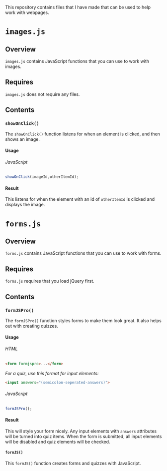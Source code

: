 This repository contains files that I have made that can be used to help work with webpages.

# `images.js`
## Overview
`images.js` contains JavaScript functions that you can use to work with images.
## Requires
`images.js` does not require any files.
## Contents
### `showOnClick()`
The `showOnClick()` function listens for when an element is clicked, and then shows an image.
#### Usage
###### JavaScript
```javascript
showOnClick(imageId,otherItemId);
```
#### Result
This listens for when the element with an id of `otherItemId` is clicked and displays the image.

# `forms.js`
## Overview
`forms.js` contains JavaScript functions that you can use to work with forms.
## Requires
`forms.js` requires that you load jQuery first.
## Contents
### `formJSPro()`
The `formJSPro()` function styles forms to make them look great. It also helps out with creating quizzes.
#### Usage
###### HTML
```HTML
<form formjspro>...</form>
```
*For a quiz, use this format for input elements:*
```HTML
<input answers="(semicolon-seperated-answers)">
```
###### JavaScript
```javascript
formJSPro();
```
#### Result
This will style your form nicely. Any input elements with `answers` attributes will be turned into quiz items. When the form is submitted, all input elements will be disabled and quiz elements will be checked.
#### `formJS()`
This `formJS()` function creates forms and quizzes with JavaScript.
